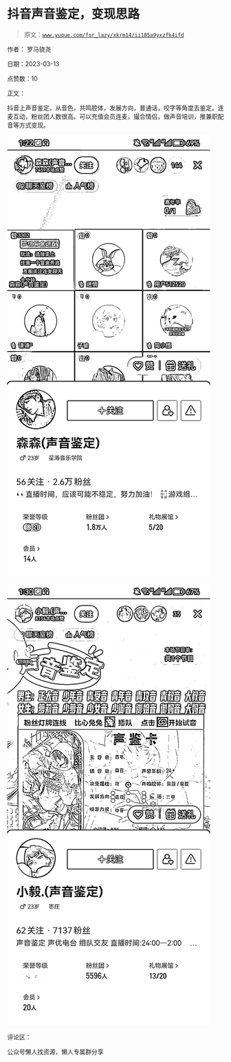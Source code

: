 # 抖音声音鉴定，变现思路

> 原文：[`www.yuque.com/for_lazy/xkrm14/ii185a9yxzfk4ifd`](https://www.yuque.com/for_lazy/xkrm14/ii185a9yxzfk4ifd)



作者： 罗马骁尧



日期：2023-03-13



点赞数：10



正文：



抖音上声音鉴定，从音色，共鸣腔体，发展方向，普通话，咬字等角度去鉴定。连麦互动，粉丝团人数很高。可以充值会员连麦，撮合情侣，做声音培训，推兼职配音等方式变现。



![](img/24fb1219512f0e9b06aefd18dcb0faa7.png)  

![](img/21ecf89165d7efbaabccaaa116578c13.png)  

评论区：



公众号懒人找资源，懒人专属群分享

